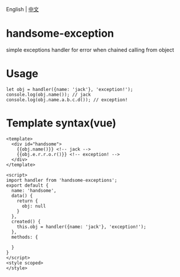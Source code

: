 English | [中文](https://github.com/HandsomeWalker/handsome-exception/blob/master/README_zh.md)
# handsome-exception
simple exceptions handler for error when chained calling from object
# Usage
```
let obj = handler({name: 'jack'}, 'exception!');
console.log(obj.name()); // jack
console.log(obj.name.a.b.c.d()); // exception!
```
# Template syntax(vue)
```
<template>
  <div id="handsome">
    {{obj.name()}} <!-- jack -->
    {{obj.e.r.r.o.r()}} <!-- exception! -->
  </div>
</template>

<script>
import handler from 'handsome-exceptions';
export default {
  name: 'handsome',
  data() {
    return {
      obj: null
    }
  },
  created() {
    this.obj = handler({name: 'jack'}, 'exception!');
  },
  methods: {

  }
}
</script>
<style scoped>
</style>
```